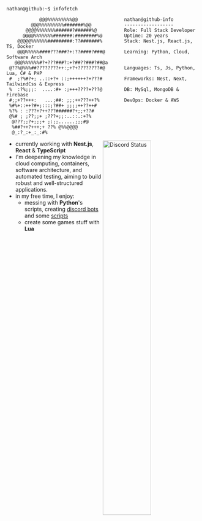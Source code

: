 ```
nathan@github:~$ infofetch

            @@@%%%%%%%%%@@                 nathan@github-info
         @@@%%%%%%%%%#######%@@            ------------------
       @@@@%%%%%%%######?######%@          Role: Full Stack Developer
      @@@@%%%%%%%#######:########%@        Uptime: 20 years
    @@@@@%%%%%%#########:??#######%        Stack: Nest.js, React.js, TS, Docker
    @@@%%%%%####???###?+:??####?###@       Learning: Python, Cloud, Software Arch
   @@@%%%%%%#?+???###?:+?##??###?##@a
 @??%@%%%##????????++:;+?+????????#@       Languages: Ts, Js, Python, Lua, C# & PHP
 #  ;?%#?+; ..::+?+ ::;++++++?+???#        Frameworks: Nest, Next, TailwindCss & Express
 %  :?%;;;:  ....:#+ :;+++????+???@        DB: MySql, MongoDB & Firebase
 #;;+??+++:   ...;##: ;;;++???++?%         DevOps: Docker & AWS
 %#%+::++?#+;:::;?##+ ;;;;++??++#     
 %?% : :???+?++???######?+;;+??#   
 @%# ; ;??;;+ ;???+;;:..::.:+?% 
  @???;;?+;;;+ ;:;;......;;;#@ 
  %##?++?+++;+ ??% @%%@@@@       
  @_:?_:+_:_:#%
```

<a href="https://discord.com/users/457725135940616202" target="_blank">
 <img width="50%" align="right" alt="Discord Status" src="https://lanyard.cnrad.dev/api/457725135940616202?idleMessage=Probably%20coding%20something&theme=dark">
</a>

- currently working with **Nest.js**, **React** & **TypeScript**
- I'm deepening my knowledge in cloud computing, containers, software architecture, and automated testing, aiming to build robust and well-structured applications.
- in my free time, I enjoy:
  - messing with **Python**'s scripts, creating [discord bots](https://github.com/nahtanPNG/CheapoBot) and some [scripts](https://github.com/nahtanPNG/xml-to-excel)
  - create some games stuff with **Lua**

